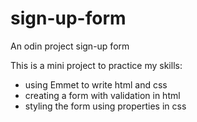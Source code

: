 # sign-up-form

An odin project sign-up form

This is a mini project to practice my skills:

* using Emmet to write html and css
* creating a form with validation in html
* styling the form using properties in css
